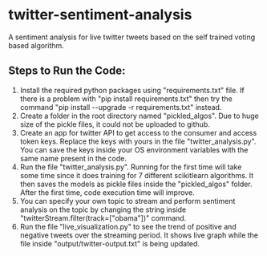 # twitter-sentiment-analysis
A sentiment analysis for live twitter tweets based on the self trained voting based algorithm.

## Steps to Run the Code:
1.  Install the required python packages using "requirements.txt" file. If there is a problem with "pip install requirements.txt" then try the command "pip install --upgrade -r requirements.txt" instead.
2. Create a folder in the root directory named "pickled_algos". Due to huge size of the pickle files, it could not be uploaded to github. 
3. Create an app for twitter API to get access to the consumer and access token keys. Replace the keys with yours in the file "twitter_analysis.py". You can save the keys inside your OS environment variables with the same name present in the code. 
4.  Run the file "twitter_analysis.py". Running for the first time will take some time since it does training for 7 different scikitlearn algorithms. It then saves the models as pickle files inside the "pickled_algos" folder. After the first time, code execution time will improve.
4. You can specify your own topic to stream and perform sentiment analysis on the topic by changing the string inside "twitterStream.filter(track=["obama"])" command. 
5. Run the file "live_visualization.py" to see the trend of positive and negative tweets over the streaming period. It shows live graph while the file inside "output/twitter-output.txt" is being updated.
